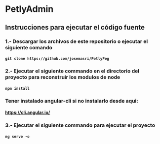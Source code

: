 # PetlyAdmin
## Instrucciones para ejecutar el código fuente
### 1.- Descargar los archivos de este repositorio o ejecutar el siguiente comando
#### ``git clone https://github.com/josemasri/PetlyPeg``
### 2.- Ejecutar el siguiente commando en el directorio del proyecto para reconstruir los modulos de node
#### ``npm install``
### Tener instalado angular-cli si no instalarlo desde aqui:
#### https://cli.angular.io/
### 3.- Ejecutar el siguiente commando para ejecutar el proyecto
#### ``ng serve -o``
